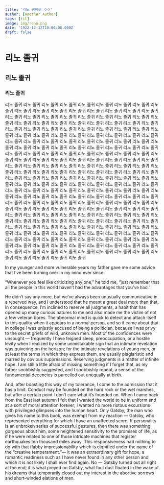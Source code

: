 ```yaml
---
title: '리노 귀여웡 ㅇㅇ'
author: [Another Author]
tags: [til]
image: img/reno.png
date: '1922-12-12T10:00:00.000Z'
draft: false
---
```


# 리노 졸귀

## 리노 졸귀

### 리노 졸귀

리노 졸귀 리노 졸귀 리노 졸귀 리노 졸귀 리노 졸귀 리노 졸귀 리노 졸귀 리노 졸귀 리노 졸귀 리노 졸귀 리노 졸귀 리노 졸귀 리노 졸귀 리노 졸귀 리노 졸귀 리노 졸귀 리노 졸귀 리노 졸귀 리노 졸귀 리노 졸귀 리노 졸귀 리노 졸귀 리노 졸귀 리노 졸귀 리노 졸귀 리노 졸귀 리노 졸귀 리노 졸귀 리노 졸귀 리노 졸귀 리노 졸귀 리노 졸귀 리노 졸귀 리노 졸귀 리노 졸귀 리노 졸귀 리노 졸귀 리노 졸귀 리노 졸귀 리노 졸귀 리노 졸귀 리노 졸귀 리노 졸귀 리노 졸귀 리노 졸귀 리노 졸귀 리노 졸귀 리노 졸귀 리노 졸귀 리노 졸귀 리노 졸귀 리노 졸귀 리노 졸귀 리노 졸귀 리노 졸귀 리노 졸귀 리노 졸귀 리노 졸귀 리노 졸귀 리노 졸귀 리노 졸귀 리노 졸귀 리노 졸귀 리노 졸귀 리노 졸귀 리노 졸귀 리노 졸귀 리노 졸귀 리노 졸귀 리노 졸귀 리노 졸귀 리노 졸귀 리노 졸귀 리노 졸귀 리노 졸귀 리노 졸귀 리노 졸귀 리노 졸귀 리노 졸귀 리노 졸귀 리노 졸귀 리노 졸귀 리노 졸귀 리노 졸귀 리노 졸귀 리노 졸귀 리노 졸귀 리노 졸귀 리노 졸귀 리노 졸귀 리노 졸귀 리노 졸귀 리노 졸귀 리노 졸귀 리노 졸귀 리노 졸귀 리노 졸귀 리노 졸귀 리노 졸귀 리노 졸귀 리노 졸귀 리노 졸귀 리노 졸귀 리노 졸귀 리노 졸귀 리노 졸귀 리노 졸귀 리노 졸귀 리노 졸귀 리노 졸귀 리노 졸귀 리노 졸귀 리노 졸귀 리노 졸귀 리노 졸귀 리노 졸귀 리노 졸귀 리노 졸귀 리노 졸귀 리노 졸귀 리노 졸귀 리노 졸귀 리노 졸귀 리노 졸귀 리노 졸귀 리노 졸귀 리노 졸귀 리노 졸귀 리노 졸귀 리노 졸귀 리노 졸귀 리노 졸귀 리노 졸귀 리노 졸귀 리노 졸귀 리노 졸귀 리노 졸귀 리노 졸귀 리노 졸귀 리노 졸귀 리노 졸귀 리노 졸귀 리노 졸귀 리노 졸귀 리노 졸귀 리노 졸귀 리노 졸귀 리노 졸귀 리노 졸귀 리노 졸귀 리노 졸귀 리노 졸귀 리노 졸귀 리노 졸귀 리노 졸귀 리노 졸귀 리노 졸귀 리노 졸귀 리노 졸귀 리노 졸귀 리노 졸귀 리노 졸귀 리노 졸귀 리노 졸귀 리노 졸귀 리노 졸귀 리노 졸귀 리노 졸귀 리노 졸귀 리노 졸귀 리노 졸귀 리노 졸귀 리노 졸귀 리노 졸귀 리노 졸귀 리노 졸귀 리노 졸귀 리노 졸귀 리노 졸귀 리노 졸귀 리노 졸귀 리노 졸귀 리노 졸귀 리노 졸귀 리노 졸귀 리노 졸귀 리노 졸귀 리노 졸귀 리노 졸귀 리노 졸귀 리노 졸귀 리노 졸귀 리노 졸귀 리노 졸귀 리노 졸귀 리노 졸귀 리노 졸귀 리노 졸귀 리노 졸귀 리노 졸귀 리노 졸귀 리노 졸귀 리노 졸귀 리노 졸귀 리노 졸귀 리노 졸귀 리노 졸귀 리노 졸귀 리노 졸귀 리노 졸귀 리노 졸귀 리노 졸귀 리노 졸귀 리노 졸귀 리노 졸귀 리노 졸귀 리노 졸귀

In my younger and more vulnerable years my father gave me some advice that I’ve been turning over in my mind ever since.

“Whenever you feel like criticizing any one,” he told me, “just remember that all the people in this world haven’t had the advantages that you’ve had.”

He didn’t say any more, but we’ve always been unusually communicative in a reserved way, and I understood that he meant a great deal more than that. In consequence, I’m inclined to reserve all judgments, a habit that has opened up many curious natures to me and also made me the victim of not a few veteran bores. The abnormal mind is quick to detect and attach itself to this quality when it appears in a normal person, and so it came about that in college I was unjustly accused of being a politician, because I was privy to the secret griefs of wild, unknown men. Most of the confidences were unsought — frequently I have feigned sleep, preoccupation, or a hostile levity when I realized by some unmistakable sign that an intimate revelation was quivering on the horizon; for the intimate revelations of young men, or at least the terms in which they express them, are usually plagiaristic and marred by obvious suppressions. Reserving judgments is a matter of infinite hope. I am still a little afraid of missing something if I forget that, as my father snobbishly suggested, and I snobbishly repeat, a sense of the fundamental decencies is parcelled out unequally at birth.

And, after boasting this way of my tolerance, I come to the admission that it has a limit. Conduct may be founded on the hard rock or the wet marshes, but after a certain point I don’t care what it’s founded on. When I came back from the East last autumn I felt that I wanted the world to be in uniform and at a sort of moral attention forever; I wanted no more riotous excursions with privileged glimpses into the human heart. Only Gatsby, the man who gives his name to this book, was exempt from my reaction — Gatsby, who represented everything for which I have an unaffected scorn. If personality is an unbroken series of successful gestures, then there was something gorgeous about him, some heightened sensitivity to the promises of life, as if he were related to one of those intricate machines that register earthquakes ten thousand miles away. This responsiveness had nothing to do with that flabby impressionability which is dignified under the name of the “creative temperament.”— it was an extraordinary gift for hope, a romantic readiness such as I have never found in any other person and which it is not likely I shall ever find again. No — Gatsby turned out all right at the end; it is what preyed on Gatsby, what foul dust floated in the wake of his dreams that temporarily closed out my interest in the abortive sorrows and short-winded elations of men.

